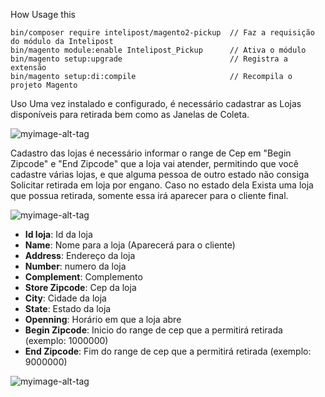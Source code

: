 How Usage this
```
bin/composer require intelipost/magento2-pickup  // Faz a requisição do módulo da Intelipost
bin/magento module:enable Intelipost_Pickup      // Ativa o módulo
bin/magento setup:upgrade                        // Registra a extensão
bin/magento setup:di:compile                     // Recompila o projeto Magento
```
Uso
Uma vez instalado e configurado, é necessário cadastrar as Lojas disponíveis para retirada bem como as Janelas de Coleta.

![myimage-alt-tag](https://drive.google.com/file/d/1iAyhLHD6h3zi1z2DpZHW7xzDOnNKpX_q/preview)

Cadastro das lojas é necessário informar o range de Cep em "Begin Zipcode" e "End Zipcode" que a loja vai atender, permitindo que você cadastre várias lojas, e que alguma pessoa de outro estado não consiga Solicitar retirada em loja por engano.
Caso no estado dela Exista uma loja que possua retirada, somente essa irá aparecer para o cliente final.

![myimage-alt-tag](https://drive.google.com/file/d/1hDQg5ljdiq8UPB8NfMrTY0RnKXf9tAdW/preview)

- **Id loja**: Id da loja 
- **Name**: Nome para a loja (Aparecerá para o cliente) 
- **Address**: Endereço da loja
- **Number**: numero da loja
- **Complement**: Complemento 
- **Store Zipcode**: Cep da loja
- **City**: Cidade da loja
- **State**: Estado da loja
- **Openning**: Horário em que a loja abre
- **Begin Zipcode**: Inicio do range de cep que a permitirá retirada (exemplo: 1000000)
- **End Zipcode**: Fim do range de cep que a permitirá retirada (exemplo: 9000000)

![myimage-alt-tag](https://drive.google.com/file/d/1GM7NoZqwvTKFKQuftqxHcof6BHtYv9_P/preview)

